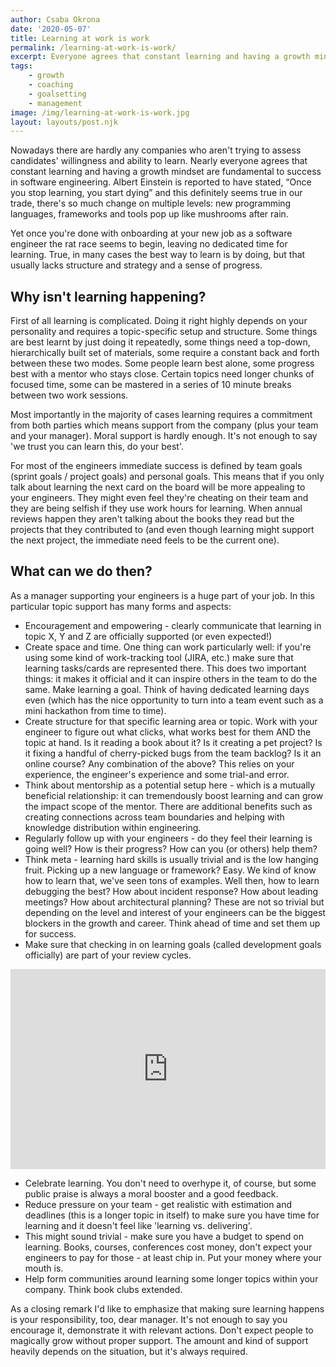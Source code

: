 ```yaml
---
author: Csaba Okrona
date: '2020-05-07'
title: Learning at work is work
permalink: /learning-at-work-is-work/
excerpt: Everyone agrees that constant learning and having a growth mindset are fundamental to success in software engineering. Yet once you are done with onboarding at your new job as a software engineer the rat race seems to begin, leaving no dedicated time for learning.
tags:
    - growth
    - coaching
    - goalsetting
    - management
image: /img/learning-at-work-is-work.jpg
layout: layouts/post.njk
---
```


Nowadays there are hardly any companies who aren't trying to assess candidates' willingness and ability to learn. Nearly everyone agrees that constant learning and having a growth mindset are fundamental to success in software engineering. Albert Einstein is reported to have stated, “Once you stop learning, you start dying” and this definitely seems true in our trade, there's so much change on multiple levels: new programming languages, frameworks and tools pop up like mushrooms after rain.

Yet once you're done with onboarding at your new job as a software engineer the rat race seems to begin, leaving no dedicated time for learning. True, in many cases the best way to learn is by doing, but that usually lacks structure and strategy and a sense of progress.

## Why isn't learning happening?
First of all learning is complicated. Doing it right highly depends on your personality and requires a topic-specific setup and structure. Some things are best learnt by just doing it repeatedly, some things need a top-down, hierarchically built set of materials, some require a constant back and forth between these two modes. Some people learn best alone, some progress best with a mentor who stays close. Certain topics need longer chunks of focused time, some can be mastered in a series of 10 minute breaks between two work sessions.

Most importantly in the majority of cases learning requires a commitment from both parties which means support from the company (plus your team and your manager). Moral support is hardly enough. It's not enough to say 'we trust you can learn this, do your best'.

For most of the engineers immediate success is defined by team goals (sprint goals / project goals) and personal goals. This means that if you only talk about learning the next card on the board will be more appealing to your engineers. They might even feel they're cheating on their team and they are being selfish if they use work hours for learning. When annual reviews happen they aren't talking about the books they read but the projects that they contributed to (and even though learning might support the next project, the immediate need feels to be the current one).

## What can we do then?
As a manager supporting your engineers is a huge part of your job. In this particular topic support has many forms and aspects:

-   Encouragement and empowering - clearly communicate that learning in topic X, Y and Z are officially supported (or even expected!)
-   Create space and time. One thing can work particularly well: if you're using some kind of work-tracking tool (JIRA, etc.) make sure that learning tasks/cards are represented there. This does two important things: it makes it official and it can inspire others in the team to do the same. Make learning a goal. Think of having dedicated learning days even (which has the nice opportunity to turn into a team event such as a mini hackathon from time to time).
-   Create structure for that specific learning area or topic. Work with your engineer to figure out what clicks, what works best for them AND the topic at hand. Is it reading a book about it? Is it creating a pet project? Is it fixing a handful of cherry-picked bugs from the team backlog? Is it an online course? Any combination of the above? This relies on your experience, the engineer's experience and some trial-and error.
-   Think about mentorship as a potential setup here - which is a mutually beneficial relationship: it can tremendously boost learning and can grow the impact scope of the mentor. There are additional benefits such as creating connections across team boundaries and helping with knowledge distribution within engineering.
-   Regularly follow up with your engineers - do they feel their learning is going well? How is their progress? How can you (or others) help them?
-   Think meta - learning hard skills is usually trivial and is the low hanging fruit. Picking up a new language or framework? Easy. We kind of know how to learn that, we've seen tons of examples. Well then, how to learn debugging the best? How about incident response? How about leading meetings? How about architectural planning? These are not so trivial but depending on the level and interest of your engineers can be the biggest blockers in the growth and career. Think ahead of time and set them up for success.
-   Make sure that checking in on learning goals (called development goals officially) are part of your review cycles.

<iframe loading=lazy src="https://ochronus.substack.com/embed" width="100%" height="320" style="border:none; background:#f5f5f5;" frameborder="0" scrolling="no"></iframe>

-   Celebrate learning. You don't need to overhype it, of course, but some public praise is always a moral booster and a good feedback.
-   Reduce pressure on your team - get realistic with estimation and deadlines (this is a longer topic in itself) to make sure you have time for learning and it doesn't feel like 'learning vs. delivering'.
-   This might sound trivial - make sure you have a budget to spend on learning. Books, courses, conferences cost money, don't expect your engineers to pay for those - at least chip in. Put your money where your mouth is.
-   Help form communities around learning some longer topics within your company. Think book clubs extended.

As a closing remark I'd like to emphasize that making sure learning happens is your responsibility, too, dear manager. It's not enough to say you encourage it, demonstrate it with relevant actions. Don't expect people to magically grow without proper support. The amount and kind of support heavily depends on the situation, but it's always required.
